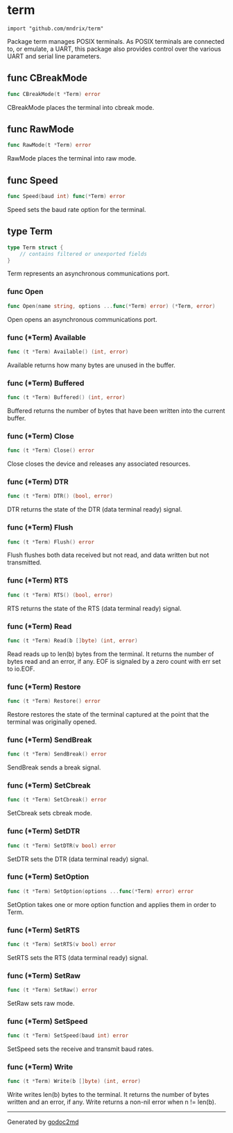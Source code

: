 
# term
    import "github.com/mndrix/term"

Package term manages POSIX terminals. As POSIX terminals are connected to,
or emulate, a UART, this package also provides control over the various
UART and serial line parameters.






## func CBreakMode
``` go
func CBreakMode(t *Term) error
```
CBreakMode places the terminal into cbreak mode.


## func RawMode
``` go
func RawMode(t *Term) error
```
RawMode places the terminal into raw mode.


## func Speed
``` go
func Speed(baud int) func(*Term) error
```
Speed sets the baud rate option for the terminal.



## type Term
``` go
type Term struct {
    // contains filtered or unexported fields
}
```
Term represents an asynchronous communications port.









### func Open
``` go
func Open(name string, options ...func(*Term) error) (*Term, error)
```
Open opens an asynchronous communications port.




### func (\*Term) Available
``` go
func (t *Term) Available() (int, error)
```
Available returns how many bytes are unused in the buffer.



### func (\*Term) Buffered
``` go
func (t *Term) Buffered() (int, error)
```
Buffered returns the number of bytes that have been written into the current buffer.



### func (\*Term) Close
``` go
func (t *Term) Close() error
```
Close closes the device and releases any associated resources.



### func (\*Term) DTR
``` go
func (t *Term) DTR() (bool, error)
```
DTR returns the state of the DTR (data terminal ready) signal.



### func (\*Term) Flush
``` go
func (t *Term) Flush() error
```
Flush flushes both data received but not read, and data written but not transmitted.



### func (\*Term) RTS
``` go
func (t *Term) RTS() (bool, error)
```
RTS returns the state of the RTS (data terminal ready) signal.



### func (\*Term) Read
``` go
func (t *Term) Read(b []byte) (int, error)
```
Read reads up to len(b) bytes from the terminal. It returns the number of
bytes read and an error, if any. EOF is signaled by a zero count with
err set to io.EOF.



### func (\*Term) Restore
``` go
func (t *Term) Restore() error
```
Restore restores the state of the terminal captured at the point that
the terminal was originally opened.



### func (\*Term) SendBreak
``` go
func (t *Term) SendBreak() error
```
SendBreak sends a break signal.



### func (\*Term) SetCbreak
``` go
func (t *Term) SetCbreak() error
```
SetCbreak sets cbreak mode.



### func (\*Term) SetDTR
``` go
func (t *Term) SetDTR(v bool) error
```
SetDTR sets the DTR (data terminal ready) signal.



### func (\*Term) SetOption
``` go
func (t *Term) SetOption(options ...func(*Term) error) error
```
SetOption takes one or more option function and applies them in order to Term.



### func (\*Term) SetRTS
``` go
func (t *Term) SetRTS(v bool) error
```
SetRTS sets the RTS (data terminal ready) signal.



### func (\*Term) SetRaw
``` go
func (t *Term) SetRaw() error
```
SetRaw sets raw mode.



### func (\*Term) SetSpeed
``` go
func (t *Term) SetSpeed(baud int) error
```
SetSpeed sets the receive and transmit baud rates.



### func (\*Term) Write
``` go
func (t *Term) Write(b []byte) (int, error)
```
Write writes len(b) bytes to the terminal. It returns the number of bytes
written and an error, if any. Write returns a non-nil error when n !=
len(b).









- - -
Generated by [godoc2md](http://godoc.org/github.com/davecheney/godoc2md)
